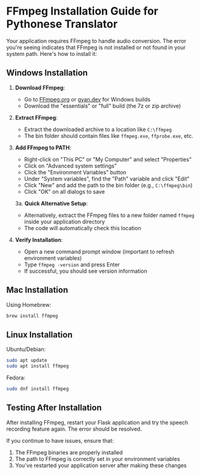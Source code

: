 # FFmpeg Installation Guide for Pythonese Translator

Your application requires FFmpeg to handle audio conversion. The error you're seeing indicates that FFmpeg is not installed or not found in your system path. Here's how to install it:

## Windows Installation

1. **Download FFmpeg**:
   - Go to [FFmpeg.org](https://ffmpeg.org/download.html) or [gyan.dev](https://www.gyan.dev/ffmpeg/builds/) for Windows builds
   - Download the "essentials" or "full" build (the 7z or zip archive)

2. **Extract FFmpeg**:
   - Extract the downloaded archive to a location like `C:\ffmpeg`
   - The bin folder should contain files like `ffmpeg.exe`, `ffprobe.exe`, etc.

3. **Add FFmpeg to PATH**:
   - Right-click on "This PC" or "My Computer" and select "Properties"
   - Click on "Advanced system settings"
   - Click the "Environment Variables" button
   - Under "System variables", find the "Path" variable and click "Edit"
   - Click "New" and add the path to the bin folder (e.g., `C:\ffmpeg\bin`)
   - Click "OK" on all dialogs to save

    3a. **Quick Alternative Setup**:
      - Alternatively, extract the FFmpeg files to a new folder named `ffmpeg` inside your application directory
      - The code will automatically check this location

4. **Verify Installation**:
   - Open a new command prompt window (important to refresh environment variables)
   - Type `ffmpeg -version` and press Enter
   - If successful, you should see version information

## Mac Installation

Using Homebrew:
```bash
brew install ffmpeg
```

## Linux Installation

Ubuntu/Debian:
```bash
sudo apt update
sudo apt install ffmpeg
```

Fedora:
```bash
sudo dnf install ffmpeg
```

## Testing After Installation

After installing FFmpeg, restart your Flask application and try the speech recording feature again. The error should be resolved.

If you continue to have issues, ensure that:
1. The FFmpeg binaries are properly installed
2. The path to FFmpeg is correctly set in your environment variables
3. You've restarted your application server after making these changes